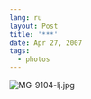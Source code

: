 ```yaml
---
lang: ru
layout: Post
title: '***'
date: Apr 27, 2007
tags:
  - photos
---
```


![MG-9104-lj.jpg](upload://MG-9104-lj.jpg)
